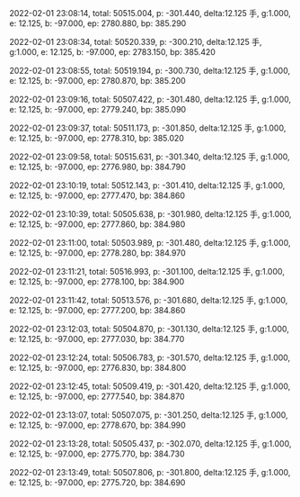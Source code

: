 2022-02-01 23:08:14, total: 50515.004, p: -301.440, delta:12.125 手, g:1.000, e: 12.125, b: -97.000, ep: 2780.880, bp: 385.290

2022-02-01 23:08:34, total: 50520.339, p: -300.210, delta:12.125 手, g:1.000, e: 12.125, b: -97.000, ep: 2783.150, bp: 385.420

2022-02-01 23:08:55, total: 50519.194, p: -300.730, delta:12.125 手, g:1.000, e: 12.125, b: -97.000, ep: 2780.870, bp: 385.200

2022-02-01 23:09:16, total: 50507.422, p: -301.480, delta:12.125 手, g:1.000, e: 12.125, b: -97.000, ep: 2779.240, bp: 385.090

2022-02-01 23:09:37, total: 50511.173, p: -301.850, delta:12.125 手, g:1.000, e: 12.125, b: -97.000, ep: 2778.310, bp: 385.020

2022-02-01 23:09:58, total: 50515.631, p: -301.340, delta:12.125 手, g:1.000, e: 12.125, b: -97.000, ep: 2776.980, bp: 384.790

2022-02-01 23:10:19, total: 50512.143, p: -301.410, delta:12.125 手, g:1.000, e: 12.125, b: -97.000, ep: 2777.470, bp: 384.860

2022-02-01 23:10:39, total: 50505.638, p: -301.980, delta:12.125 手, g:1.000, e: 12.125, b: -97.000, ep: 2777.860, bp: 384.980

2022-02-01 23:11:00, total: 50503.989, p: -301.480, delta:12.125 手, g:1.000, e: 12.125, b: -97.000, ep: 2778.280, bp: 384.970

2022-02-01 23:11:21, total: 50516.993, p: -301.100, delta:12.125 手, g:1.000, e: 12.125, b: -97.000, ep: 2778.100, bp: 384.900

2022-02-01 23:11:42, total: 50513.576, p: -301.680, delta:12.125 手, g:1.000, e: 12.125, b: -97.000, ep: 2777.200, bp: 384.860

2022-02-01 23:12:03, total: 50504.870, p: -301.130, delta:12.125 手, g:1.000, e: 12.125, b: -97.000, ep: 2777.030, bp: 384.770

2022-02-01 23:12:24, total: 50506.783, p: -301.570, delta:12.125 手, g:1.000, e: 12.125, b: -97.000, ep: 2776.830, bp: 384.800

2022-02-01 23:12:45, total: 50509.419, p: -301.420, delta:12.125 手, g:1.000, e: 12.125, b: -97.000, ep: 2777.540, bp: 384.870

2022-02-01 23:13:07, total: 50507.075, p: -301.250, delta:12.125 手, g:1.000, e: 12.125, b: -97.000, ep: 2778.670, bp: 384.990

2022-02-01 23:13:28, total: 50505.437, p: -302.070, delta:12.125 手, g:1.000, e: 12.125, b: -97.000, ep: 2775.770, bp: 384.730

2022-02-01 23:13:49, total: 50507.806, p: -301.800, delta:12.125 手, g:1.000, e: 12.125, b: -97.000, ep: 2775.720, bp: 384.690